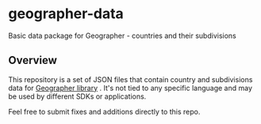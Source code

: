 # geographer-data
Basic data package for Geographer - countries and their subdivisions

## Overview

This repository is a set of JSON files that contain country and subdivisions data for [Geographer library](https://github.com/MenaraSolutions/geographer) . It's not tied
to any specific language and may be used by different SDKs or applications.

Feel free to submit fixes and additions directly to this repo.

